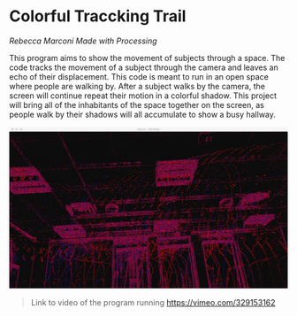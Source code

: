 # Colorful Traccking Trail 
_Rebecca Marconi_
_Made with Processing_


This program aims to show the movement of subjects through a space. The code tracks the movement of a subject through the camera and leaves an echo of their displacement. This code is meant to run in an open space where people are walking by. After a subject walks by the camera, the screen will continue repeat their motion in a colorful shadow. This project will bring all of the inhabitants of the space together on the screen, as people walk by their shadows will all accumulate to show a busy hallway. 


>
![Screen Capture](https://github.com/rebeccaMarconi/Color/blob/master/TrackingTrail.png)
>Link to video of the program running
https://vimeo.com/329153162


